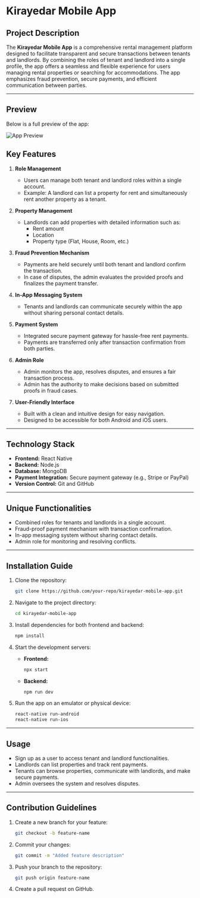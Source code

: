 # Kirayedar Mobile App

## Project Description
The **Kirayedar Mobile App** is a comprehensive rental management platform designed to facilitate transparent and secure transactions between tenants and landlords. By combining the roles of tenant and landlord into a single profile, the app offers a seamless and flexible experience for users managing rental properties or searching for accommodations. The app emphasizes fraud prevention, secure payments, and efficient communication between parties.

---

## Preview

Below is a full preview of the app:

![App Preview](screenshot/preview.gif)



## Key Features

1. **Role Management**
   - Users can manage both tenant and landlord roles within a single account.
   - Example: A landlord can list a property for rent and simultaneously rent another property as a tenant.

2. **Property Management**
   - Landlords can add properties with detailed information such as:
     - Rent amount
     - Location
     - Property type (Flat, House, Room, etc.)

3. **Fraud Prevention Mechanism**
   - Payments are held securely until both tenant and landlord confirm the transaction.
   - In case of disputes, the admin evaluates the provided proofs and finalizes the payment transfer.

4. **In-App Messaging System**
   - Tenants and landlords can communicate securely within the app without sharing personal contact details.

5. **Payment System**
   - Integrated secure payment gateway for hassle-free rent payments.
   - Payments are transferred only after transaction confirmation from both parties.

6. **Admin Role**
   - Admin monitors the app, resolves disputes, and ensures a fair transaction process.
   - Admin has the authority to make decisions based on submitted proofs in fraud cases.

7. **User-Friendly Interface**
   - Built with a clean and intuitive design for easy navigation.
   - Designed to be accessible for both Android and iOS users.

---

## Technology Stack

- **Frontend:** React Native
- **Backend:** Node.js
- **Database:** MongoDB
- **Payment Integration:** Secure payment gateway (e.g., Stripe or PayPal)
- **Version Control:** Git and GitHub

---

## Unique Functionalities

- Combined roles for tenants and landlords in a single account.
- Fraud-proof payment mechanism with transaction confirmation.
- In-app messaging system without sharing contact details.
- Admin role for monitoring and resolving conflicts.

---

## Installation Guide

1. Clone the repository:
   ```bash
   git clone https://github.com/your-repo/kirayedar-mobile-app.git
   ```

2. Navigate to the project directory:
   ```bash
   cd kirayedar-mobile-app
   ```

3. Install dependencies for both frontend and backend:
   ```bash
   npm install
   ```

4. Start the development servers:
   - **Frontend:**
     ```bash
     npx start
     ```
   - **Backend:**
     ```bash
     npm run dev
     ```

5. Run the app on an emulator or physical device:
   ```bash
   react-native run-android
   react-native run-ios
   ```

---

## Usage

- Sign up as a user to access tenant and landlord functionalities.
- Landlords can list properties and track rent payments.
- Tenants can browse properties, communicate with landlords, and make secure payments.
- Admin oversees the system and resolves disputes.

---

## Contribution Guidelines

1. Create a new branch for your feature:
   ```bash
   git checkout -b feature-name
   ```

2. Commit your changes:
   ```bash
   git commit -m "Added feature description"
   ```

3. Push your branch to the repository:
   ```bash
   git push origin feature-name
   ```

4. Create a pull request on GitHub.

